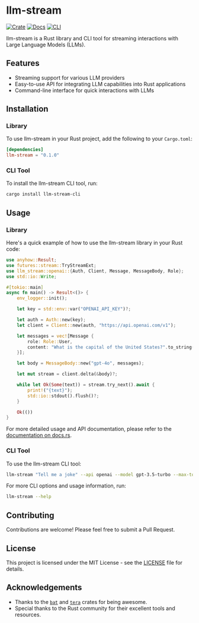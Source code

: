 # llm-stream

[![Crate](https://img.shields.io/crates/v/llm-stream.svg)](https://crates.io/crates/llm-stream)
[![Docs](https://docs.rs/llm-stream/badge.svg)](https://docs.rs/llm-stream)
[![CLI](https://img.shields.io/crates/v/llm-stream-cli.svg)](https://crates.io/crates/llm-stream-cli)

llm-stream is a Rust library and CLI tool for streaming interactions with Large Language Models (LLMs).

## Features

- Streaming support for various LLM providers
- Easy-to-use API for integrating LLM capabilities into Rust applications
- Command-line interface for quick interactions with LLMs

## Installation

### Library

To use llm-stream in your Rust project, add the following to your `Cargo.toml`:

```toml
[dependencies]
llm-stream = "0.1.0"
```

### CLI Tool

To install the llm-stream CLI tool, run:

```bash
cargo install llm-stream-cli
```

## Usage

### Library

Here's a quick example of how to use the llm-stream library in your Rust code:

```rust
use anyhow::Result;
use futures::stream::TryStreamExt;
use llm_stream::openai::{Auth, Client, Message, MessageBody, Role};
use std::io::Write;

#[tokio::main]
async fn main() -> Result<()> {
    env_logger::init();

    let key = std::env::var("OPENAI_API_KEY")?;

    let auth = Auth::new(key);
    let client = Client::new(auth, "https://api.openai.com/v1");

    let messages = vec![Message {
        role: Role::User,
        content: "What is the capital of the United States?".to_string(),
    }];

    let body = MessageBody::new("gpt-4o", messages);

    let mut stream = client.delta(&body)?;

    while let Ok(Some(text)) = stream.try_next().await {
        print!("{text}");
        std::io::stdout().flush()?;
    }

    Ok(())
}
```

For more detailed usage and API documentation, please refer to the [documentation on docs.rs](https://docs.rs/llm-stream).

### CLI Tool

To use the llm-stream CLI tool:

```bash
llm-stream "Tell me a joke" --api openai --model gpt-3.5-turbo --max-tokens 100
```

For more CLI options and usage information, run:

```bash
llm-stream --help
```

## Contributing

Contributions are welcome! Please feel free to submit a Pull Request.

## License

This project is licensed under the MIT License - see the [LICENSE](LICENSE) file for details.

## Acknowledgements

- Thanks to the [`bat`](https://github.com/sharkdp/bat) and [`tera`](https://github.com/Keats/tera) crates for being awesome.
- Special thanks to the Rust community for their excellent tools and resources.
